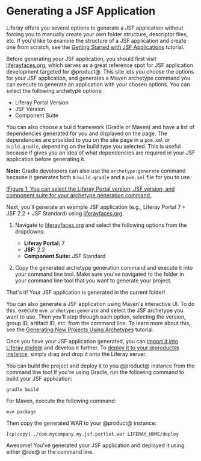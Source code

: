 # Generating a JSF Application [](id=generating-a-jsf-application)

Liferay offers you several options to generate a JSF application without forcing
you to manually create your own folder structure, descriptor files, etc. If
you'd like to examine the structure of a JSF application and create one from
scratch, see the
[Getting Started with JSF Applications](/develop/tutorials/-/knowledge_base/7-0/getting-started-with-jsf-applications)
tutorial.

Before generating your JSF application, you should first visit
[liferayfaces.org](http://liferayfaces.org/), which serves as a great reference
spot for JSF application development targeted for @product@. This site lets you
choose the options for your JSF application, and generates a Maven archetype
command you can execute to generate an application with your chosen options. You
can select the following archetype options:

- Liferay Portal Version
- JSF Version
- Component Suite

You can also choose a build framework (Gradle or Maven) and have a list of
dependencies generated for you and displayed on the page. The dependencies are
provided to you on the site page in a `pom.xml` or `build.gradle`, depending on
the build type you selected. This is useful because if gives you an idea of what
dependencies are required in your JSF application before generating it.

**Note:** Gradle developers can also use the `archetype:generate` command
because it generates both a `build.gradle` and a `pom.xml` file for you to use.

[!Figure 1: You can select the Liferay Portal version, JSF version, and component suite for your archetype generation command.](../../../images/jsf-app-generation.png)

Next, you'll generate an example JSF application (e.g., Liferay Portal 7 + JSF
2.2 + JSF Standard) using [liferayfaces.org](http://liferayfaces.org/).

1.  Navigate to [liferayfaces.org](http://liferayfaces.org/) and select the
    following options from the dropdowns:

    - **Liferay Portal:** 7
    - **JSF:** 2.2
    - **Component Suite:** JSF Standard

2.  Copy the generated archetype generation command and execute it into your
    command line tool. Make sure you've navigated to the folder in your command
    line tool that you want to generate your project.

That's it! Your JSF application is generated in the current folder!

You can also generate a JSF application using Maven's interactive UI. To do
this, execute `mvn archetype:generate` and select the JSF archetype you want to
use. Then you'll step through each option, selecting the version, group ID,
artifact ID, etc. from the command line. To learn more about this, see the
[Generating New Projects Using Archetypes](/develop/tutorials/-/knowledge_base/7-0/generating-new-projects-using-archetypes)
tutorial.

Once you have your JSF application generated, you can
[import it into Liferay @ide@](/develop/tutorials/-/knowledge_base/7-0/using-maven-in-liferay-ide#importing-maven-projects)
and develop it further. To
[deploy it to your @product@ instance](/develop/tutorials/-/knowledge_base/7-0/deploying-modules-with-liferay-ide),
simply drag and drop it onto the Liferay server.

You can build the project and deploy it to you @product@ instance from the
command line too! If you're using Gradle, run the following command to build
your JSF application:

    gradle build

For Maven, execute the following command:

    mvn package

Then copy the generated WAR to your @product@ instance:

    [cp|copy] ./com.mycompany.my.jsf.portlet.war LIFERAY_HOME/deploy

Awesome! You've generated your JSF application and deployed it using either
@ide@ or the command line.

